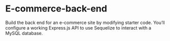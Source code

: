 # E-commerce-back-end
Build the back end for an e-commerce site by modifying starter code. You’ll configure a working Express.js API to use Sequelize to interact with a MySQL database.
